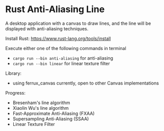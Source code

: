 # Rust Anti-Aliasing Line

A desktop application with a canvas to draw lines, and the line will be displayed with anti-aliasing techniques.

Install Rust: https://www.rust-lang.org/tools/install

Execute either one of the following commands in terminal
* `cargo run --bin anti-aliasing` for anti-aliasing
* `cargo run --bin linear` for linear texture filter

Library:
* using ferrux_canvas currently, open to other Canvas implementations

Progress:
* Bresenham's line algorithm
* Xiaolin Wu's line algorithm
* Fast-Approximate Anti-Aliasing (FXAA)
* Supersampling Anti-Aliasing (SSAA)
* Linear Texture Filter



